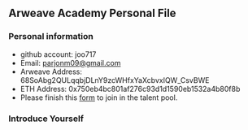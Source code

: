 ## Arweave Academy Personal File

### Personal information

- github account: joo717
- Email: parjonm09@gmail.com
- Arweave Address: 68SoAbg2QULqqbjDLnY9zcWHfxYaXcbvxIQW_CsvBWE			
- ETH Address: 0x750eb4bc801af276c93d1d1590eb1532a4b80f8b
- Please finish this [form](https://docs.google.com/forms/d/e/1FAIpQLSfWA5fIIcBgmRppm3jNz5vmf9Mai_QMVil-2pO4r7YKn_Zhtw/viewform?usp=sf_link) to join in the talent pool.

### Introduce Yourself
